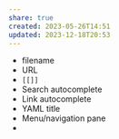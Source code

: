 ```yaml
---
share: true
created: 2023-05-26T14:51
updated: 2023-12-18T20:53
---
```


- filename
- URL 
- `[[]]`
- Search autocomplete
- Link autocomplete
- YAML title
- Menu/navigation pane
- <title>
- <h1>
- og:title

